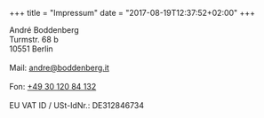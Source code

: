 +++
title = "Impressum"
date = "2017-08-19T12:37:52+02:00"
+++

André Boddenberg
<br>
Turmstr. 68 b
<br>
10551 Berlin
<br>
<br>
Mail: <a href="mailto:andre@boddenberg.it">andre@boddenberg.it</a>
<br>
<br>
Fon: <a href="tel://+493012084132">+49 30 120 84 132</a>
<br>
<br>
EU VAT ID / USt-IdNr.: DE312846734
<br>
